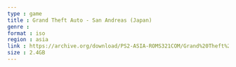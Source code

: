 ```yaml
---
type : game
title : Grand Theft Auto - San Andreas (Japan)
genre : 
format : iso
region : asia
link : https://archive.org/download/PS2-ASIA-ROMS321COM/Grand%20Theft%20Auto%20-%20San%20Andreas%20%28Japan%29.7z
size : 2.4GB
---
```


